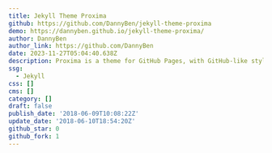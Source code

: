```yaml
---
title: Jekyll Theme Proxima
github: https://github.com/DannyBen/jekyll-theme-proxima
demo: https://dannyben.github.io/jekyll-theme-proxima/
author: DannyBen
author_link: https://github.com/DannyBen
date: 2023-11-27T05:04:40.638Z
description: Proxima is a theme for GitHub Pages, with GitHub-like styling
ssg:
  - Jekyll
css: []
cms: []
category: []
draft: false
publish_date: '2018-06-09T10:08:22Z'
update_date: '2018-06-10T18:54:20Z'
github_star: 0
github_fork: 1
---
```

